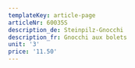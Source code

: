 ```yaml
---
templateKey: article-page
articleNr: 60035S
description_de: Steinpilz-Gnocchi
description_fr: Gnocchi aux bolets
unit: '3'
price: '11.50'
---
```


